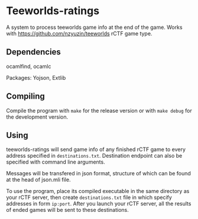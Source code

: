 Teeworlds-ratings
=================

A system to process teeworlds game info at the end of the game.
Works with https://github.com/nzyuzin/teeworlds rCTF game type.

Dependencies
------------

ocamlfind, ocamlc

Packages:
Yojson, Extlib

Compiling
---------

Compile the program with
`make`
for the release version or with
`make debug`
for the development version.

Using
-----

teeworlds-ratings will send game info of any finished rCTF game to every address specified in `destinations.txt`. Destination endpoint can also be specified with command line arguments.

Messages will be transfered in json format, structure of which can be found at the head of json.mli file.

To use the program, place its compiled executable in the same directory as your rCTF server, then create `destinations.txt` file in which specify addresses in form `ip:port`. After you launch your rCTF server, all the results of ended games will be sent to these destinations.
